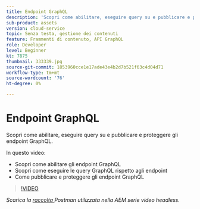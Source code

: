 ```yaml
---
title: Endpoint GraphQL
description: 'Scopri come abilitare, eseguire query su e pubblicare e proteggere gli endpoint GraphQL. '
sub-product: assets
version: cloud-service
topic: Senza testa, gestione dei contenuti
feature: Frammenti di contenuto, API GraphQL
role: Developer
level: Beginner
kt: 7875
thumbnail: 333339.jpg
source-git-commit: 1853960cce1e17ade43e4b2d7b521f63c4d04d71
workflow-type: tm+mt
source-wordcount: '76'
ht-degree: 0%

---
```



# Endpoint GraphQL

Scopri come abilitare, eseguire query su e pubblicare e proteggere gli endpoint GraphQL.

In questo video:

+ Scopri come abilitare gli endpoint GraphQL
+ Scopri come eseguire le query GraphQL rispetto agli endpoint
+ Come pubblicare e proteggere gli endpoint GraphQL

>[!VIDEO](https://video.tv.adobe.com/v/333339/?quality=12&learn=on)

_Scarica la  [raccolta ](./assets/aem-headless-video-series.postman_collection.json) Postman utilizzata nella AEM serie video headless._
